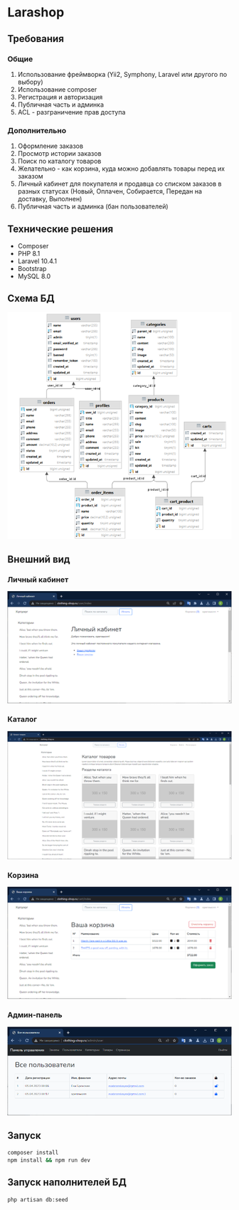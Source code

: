 # Larashop

## Требования

### Общие
1. Использование фреймворка (Yii2, Symphony, Laravel или другого по выбору)
2. Использование composer
3. Регистрация и авторизация
4. Публичная часть и админка
5. ACL - разграничение прав доступа

### Дополнительно
1. Оформление заказов
2. Просмотр истории заказов
3. Поиск по каталогу товаров
4. Желательно - как корзина, куда можно добавлять товары перед их заказом
5. Личный кабинет для покупателя и продавца со списком заказов в разных статусах (Новый, Оплачен, Собирается, Передан на доставку, Выполнен)
6. Публичная часть и админка (бан пользователей)

## Технические решения
* Composer
* PHP 8.1
* Laravel 10.4.1
* Bootstrap
* MySQL 8.0

## Схема БД

![db-schema](pics/db-schema.png)


## Внешний вид

### Личный кабинет
![account.png](pics/account.png)

### Каталог
![catalog.png](pics/catalog.png)

### Корзина
![cart.png](pics/cart.png)

### Админ-панель
![admin.png](pics/admin.png)

## Запуск
```bash
composer install
npm install && npm run dev
```

## Запуск наполнителей БД
```bash
php artisan db:seed
```
